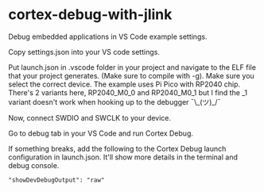 # cortex-debug-with-jlink
Debug embedded applications in VS Code example settings.

Copy settings.json into your VS code settings.

Put launch.json in .vscode folder in your project and navigate to the ELF file that your project generates. (Make sure to compile with -g).
Make sure you select the correct device. The example uses Pi Pico with RP2040 chip. There's 2 variants here, RP2040_M0_0 and RP2040_M0_1 but I find the \_1 variant doesn't work when hooking up to the 
debugger ¯\\_(ツ)\_/¯

Now, connect SWDIO and SWCLK to your device.

Go to debug tab in your VS Code and run Cortex Debug.

If something breaks, add the following to the Cortex Debug launch configuration in launch.json. It'll show more details in the terminal and debug console.

```
"showDevDebugOutput": "raw"
```
